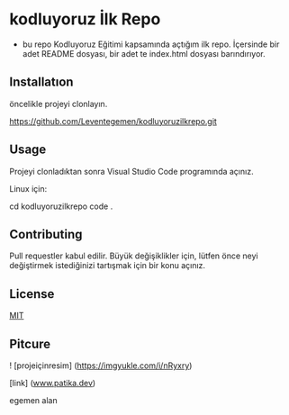 # kodluyoruz İlk Repo
- bu repo Kodluyoruz Eğitimi kapsamında açtığım ilk repo. İçersinde bir adet
README dosyası, bir adet te index.html dosyası barındırıyor.

## Installatıon

öncelikle projeyi clonlayın.

 https://github.com/Leventegemen/kodluyoruzilkrepo.git

 ## Usage

 Projeyi clonladıktan sonra Visual Studio Code programında açınız.

 Linux için:
 
 cd kodluyoruzilkrepo
code .

## Contributing

Pull requestler kabul edilir. Büyük değişiklikler için, lütfen önce neyi değiştirmek istediğinizi tartışmak için bir konu açınız.

## License

[MIT](https://choosealicense.com/licenses/mit/)

## Pitcure

! [projeiçinresim] (https://imgyukle.com/i/nRyxry)


 [link] (www.patika.dev)

 egemen alan













